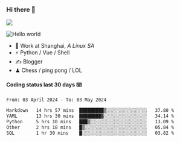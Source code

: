 ### Hi there 👋
![](https://komarev.com/ghpvc/?username=Xuhandsome)


<img src="https://github-readme-stats.vercel.app/api?username=XuHandsome&show_icons=true&theme=merko" alt="Hello world">

<br/>

- 🍻  Work at Shanghai, _A Linux SA_
- ⚡  Python / Vue / Shell
- ✍️  Blogger
- ♟  Chess / ping pong / LOL

#### Coding status last 30 days ⌨️

<!--START_SECTION:waka-->

```txt
From: 03 April 2024 - To: 03 May 2024

Markdown   14 hrs 57 mins  █████████▒░░░░░░░░░░░░░░░   37.80 %
YAML       13 hrs 30 mins  ████████▓░░░░░░░░░░░░░░░░   34.14 %
Python     5 hrs 10 mins   ███▒░░░░░░░░░░░░░░░░░░░░░   13.09 %
Other      2 hrs 18 mins   █▒░░░░░░░░░░░░░░░░░░░░░░░   05.84 %
SQL        1 hr 30 mins    █░░░░░░░░░░░░░░░░░░░░░░░░   03.82 %
```

<!--END_SECTION:waka-->
